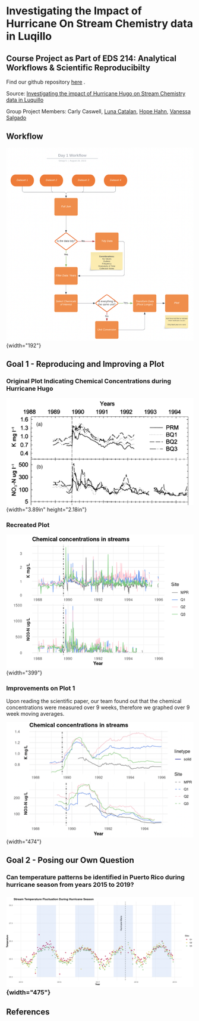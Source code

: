 # Investigating the Impact of Hurricane On Stream Chemistry data in Luqillo

## Course Project as Part of EDS 214: Analytical Workflows & Scientific Reproducibilty

Find our github repository [here](https://github.com/Vanessa-Salgado/EDS214_group_project_team_siguana/tree/main) .

Source: [Investigating the impact of Hurricane Hugo on Stream Chemistry data in Luquillo](https://brunj7.github.io/EDS-214-analytical-workflows/group_project.html)

Group Project Members: Carly Caswell, [Luna Catalan](https://github.com/lunacatalan), [Hope Hahn](https://github.com/h-hahn), [Vanessa Salgado](https://github.com/Vanessa-Salgado)

## Workflow

![](images/Workflow.png){width="192"}

## Goal 1 - Reproducing and Improving a Plot

### Original Plot Indicating Chemical Concentrations during Hurricane Hugo

![](images/luq-ts-plot.png){width="3.89in" height="2.18in"}

### Recreated Plot

![](images/hugo_plot_1.png){width="399"}

### Improvements on Plot 1

Upon reading the scientific paper, our team found out that the chemical concentrations were measured over 9 weeks, therefore we graphed over 9 week moving averages.

![](images/Plot_1_9_Week_Moving_Averages.png){width="474"}

## Goal 2 - Posing our Own Question

### Can temperature patterns be identified in Puerto Rico during hurricane season from years 2015 to 2019?

### ![](images/plot_2_temp_patterns.png){width="475"}

## References
